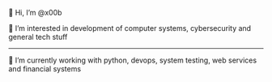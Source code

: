 👋 Hi, I’m @x00b

👀 I’m interested in development of computer systems, cybersecurity and general tech stuff

---

🌱 I’m currently working with python, devops, system testing, web services and financial systems

<!---
x00b/x00b is a ✨ special ✨ repository because its `README.md` (this file) appears on your GitHub profile.
You can click the Preview link to take a look at your changes.
--->
